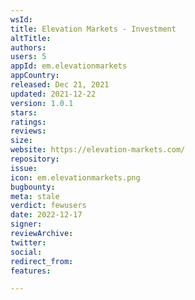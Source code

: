 ```yaml
---
wsId: 
title: Elevation Markets - Investment
altTitle: 
authors: 
users: 5
appId: em.elevationmarkets
appCountry: 
released: Dec 21, 2021
updated: 2021-12-22
version: 1.0.1
stars: 
ratings: 
reviews: 
size: 
website: https://elevation-markets.com/
repository: 
issue: 
icon: em.elevationmarkets.png
bugbounty: 
meta: stale
verdict: fewusers
date: 2022-12-17
signer: 
reviewArchive: 
twitter: 
social: 
redirect_from: 
features: 

---
```



